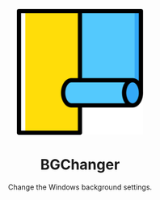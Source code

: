 <p align="center">
  <a href="https://github.com/lanzorg/bgchanger">
    <img height="250" src="./logo.svg" alt="logo">
  </a>
</p>

<h1 align="center">BGChanger</h1>

<p align="center">Change the Windows background settings.</p>